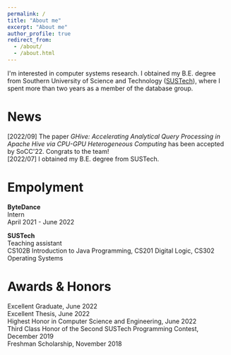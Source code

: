 ```yaml
---
permalink: /
title: "About me"
excerpt: "About me"
author_profile: true
redirect_from: 
  - /about/
  - /about.html
---
```


I'm interested in computer systems research. I obtained my B.E. degree from Southern University of Science and Technology ([SUSTech](https://sustech.edu.cn/)), where I spent more than two years as a member of the database group.
<!-- This is the front page of a website that is powered by the [academicpages template](https://github.com/academicpages/academicpages.github.io) and hosted on GitHub pages. [GitHub pages](https://pages.github.com) is a free service in which websites are built and hosted from code and data stored in a GitHub repository, automatically updating when a new commit is made to the respository. This template was forked from the [Minimal Mistakes Jekyll Theme](https://mmistakes.github.io/minimal-mistakes/) created by Michael Rose, and then extended to support the kinds of content that academics have: publications, talks, teaching, a portfolio, blog posts, and a dynamically-generated CV. You can fork [this repository](https://github.com/academicpages/academicpages.github.io) right now, modify the configuration and markdown files, add your own PDFs and other content, and have your own site for free, with no ads! An older version of this template powers my own personal website at [stuartgeiger.com](http://stuartgeiger.com), which uses [this Github repository](https://github.com/staeiou/staeiou.github.io). -->

News
======
[2022/09] The paper *GHive: Accelerating Analytical Query Processing in Apache Hive via CPU-GPU Heterogeneous Computing* has been accepted by SoCC'22. Congrats to the team!\
[2022/07] I obtained my B.E. degree from SUSTech.

<!-- Education
======
**Southern University of Science and Technology**, August 2018 - July 2022\
Bachelor of Engineering in Compute Science and Technology -->

<!-- Research
======
**Sketch System based on Apache Flink**\
August 2022 - Present\
Implement a sketch system based on Apache Flink. [[CODE]](https://github.com/wateryloo/flinksketch)

**Benchmarking Cloud-native Storage Engines**\
April 2021 - June 2022\
Implemented a learned benchmark for the storage engine of the cloud-native database in ByteDance.

**Interactive Workflow System**\
June 2021 - September 2021\
Design and implement operator materialization mechanism for Texera, an interactive workflow system. [[LINK]](https://github.com/Texera/texera/issues/1257)\
Implement set difference operators. [[LINK]](https://github.com/Texera/texera/issues/1205)

**GPU-integrated OLAP Engine**\
April 2020 - April 2021\
Implemented the prototype of a GPU-integrated OLAP engine based on Apache Hive. [[PAPER 1]](https://dl.acm.org/doi/abs/10.1145/3514221.3520166) [[PAPER 2]]() -->

Empolyment
======
**ByteDance**\
Intern\
April 2021 - June 2022

**SUSTech**\
Teaching assistant\
CS102B Introduction to Java Programming, CS201 Digital Logic, CS302 Operating Systems

Awards & Honors
======
Excellent Graduate, June 2022\
Excellent Thesis, June 2022\
Highest Honor in Computer Science and Engineering, June 2022\
Third Class Honor of the Second SUSTech Programming Contest, December 2019\
Freshman Scholarship, November 2018